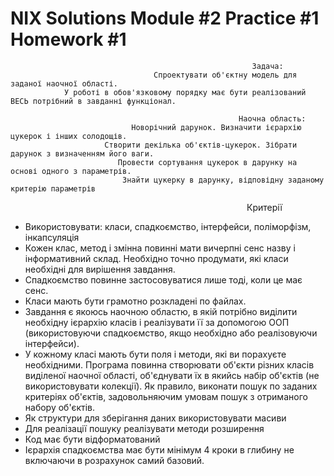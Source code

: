 # NIX Solutions Module #2 Practice #1 Homework #1

                                                          Задача:
                                    Спроектувати об'єктну модель для заданої наочної області.
                У роботі в обов'язковому порядку має бути реалізований ВЕСЬ потрібний в завданні функціонал.

                                                       Наочна область:
                               Новорічний дарунок. Визначити ієрархію цукерок і інших солодощів.
                         Створити декілька об'єктів-цукерок. Зібрати дарунок з визначенням його ваги.
                            Провести сортування цукерок в дарунку на основі одного з параметрів.
                             Знайти цукерку в дарунку, відповідну заданому критерію параметрів

&nbsp;&nbsp;&nbsp;&nbsp;&nbsp;&nbsp;&nbsp;&nbsp;&nbsp;&nbsp;&nbsp;&nbsp;&nbsp;&nbsp;&nbsp;&nbsp;&nbsp;&nbsp;&nbsp;&nbsp;&nbsp;&nbsp;&nbsp;&nbsp;&nbsp;&nbsp;&nbsp;&nbsp;&nbsp;&nbsp;&nbsp;&nbsp;&nbsp;&nbsp;&nbsp;&nbsp;&nbsp;&nbsp;&nbsp;&nbsp;&nbsp;&nbsp;&nbsp;&nbsp;&nbsp;&nbsp;&nbsp;&nbsp;&nbsp;&nbsp;&nbsp;&nbsp;&nbsp;&nbsp;&nbsp;&nbsp;&nbsp;&nbsp;&nbsp;&nbsp;&nbsp;&nbsp;&nbsp;&nbsp;&nbsp;&nbsp;&nbsp;&nbsp;&nbsp;&nbsp;&nbsp;&nbsp;&nbsp;&nbsp;&nbsp;&nbsp;&nbsp;&nbsp;&nbsp;&nbsp;&nbsp;&nbsp;&nbsp;&nbsp;&nbsp;&nbsp;&nbsp;&nbsp;&nbsp;&nbsp;&nbsp;&nbsp;&nbsp;&nbsp;&nbsp;&nbsp;Критерії
- Використовувати: класи, спадкоємство, інтерфейси, поліморфізм, інкапсуляція
- Кожен клас, метод і змінна повинні мати вичерпні сенс назву і інформативний склад.
    Необхідно точно продумати, які класи необхідні для вирішення завдання.
- Спадкоємство повинне застосовуватися лише тоді, коли це має сенс.
- Класи мають бути грамотно розкладені по файлах.
- Завдання є якоюсь наочною областю, в якій потрібно виділити необхідну ієрархію класів і
    реалізувати її за допомогою ООП (використовуючи спадкоємство, якщо необхідно або реалізовуючи інтерфейси).
- У кожному класі мають бути поля і методи, які ви порахуєте необхідними.
    Програма повинна створювати об'єкти різних класів виділеної наочної області, об'єднувати їх
        в якийсь набір об'єктів (не використовувати колекції). Як правило, виконати пошук по
            заданих критеріях об'єктів, задовольняючим умовам пошук з отриманого набору об'єктів.
- Як структури для зберігання даних використовувати масиви
- Для реалізації пошуку реалізувати методи розширення
- Код має бути відформатований
- Ієрархія спадкоємства має бути мінімум 4 кроки в глибину не включаючи в розрахунок самий базовий.
